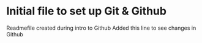 # Initial file to set up Git & Github

Readmefile created during intro to Github
Added this line to see changes in Github
